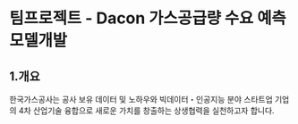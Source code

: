 # 팀프로젝트 - Dacon 가스공급량 수요 예측 모델개발


## 1.개요
한국가스공사는 공사 보유 데이터 및 노하우와 빅데이터・인공지능 분야 스타트업 기업의 4차 산업기술 융합으로 새로운 가치를 창출하는 상생협력을 실천하고자 합니다.


